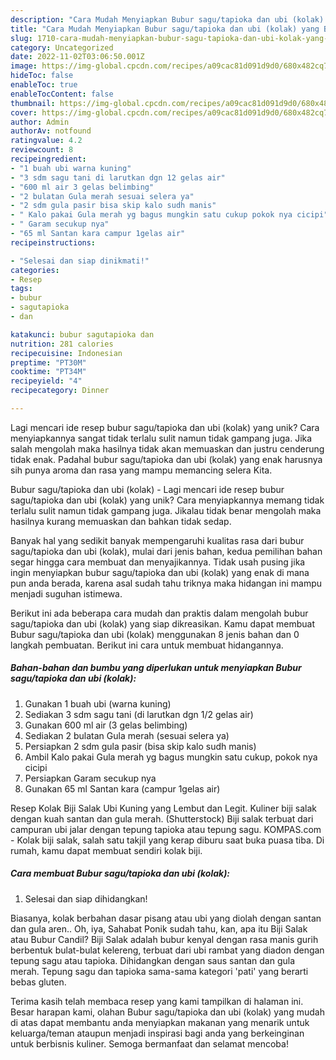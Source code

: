 ```yaml
---
description: "Cara Mudah Menyiapkan Bubur sagu/tapioka dan ubi (kolak) yang Bisa Manjain Lidah"
title: "Cara Mudah Menyiapkan Bubur sagu/tapioka dan ubi (kolak) yang Bisa Manjain Lidah"
slug: 1710-cara-mudah-menyiapkan-bubur-sagu-tapioka-dan-ubi-kolak-yang-bisa-manjain-lidah
category: Uncategorized
date: 2022-11-02T03:06:50.001Z
image: https://img-global.cpcdn.com/recipes/a09cac81d091d9d0/680x482cq70/bubur-sagutapioka-dan-ubi-kolak-foto-resep-utama.jpg
hideToc: false
enableToc: true
enableTocContent: false
thumbnail: https://img-global.cpcdn.com/recipes/a09cac81d091d9d0/680x482cq70/bubur-sagutapioka-dan-ubi-kolak-foto-resep-utama.jpg
cover: https://img-global.cpcdn.com/recipes/a09cac81d091d9d0/680x482cq70/bubur-sagutapioka-dan-ubi-kolak-foto-resep-utama.jpg
author: Admin
authorAv: notfound
ratingvalue: 4.2
reviewcount: 8
recipeingredient:
- "1 buah ubi warna kuning"
- "3 sdm sagu tani di larutkan dgn 12 gelas air"
- "600 ml air 3 gelas belimbing"
- "2 bulatan Gula merah sesuai selera ya"
- "2 sdm gula pasir bisa skip kalo sudh manis"
- " Kalo pakai Gula merah yg bagus mungkin satu cukup pokok nya cicipi"
- " Garam secukup nya"
- "65 ml Santan kara campur 1gelas air"
recipeinstructions:

- "Selesai dan siap dinikmati!"
categories:
- Resep
tags:
- bubur
- sagutapioka
- dan

katakunci: bubur sagutapioka dan 
nutrition: 281 calories
recipecuisine: Indonesian
preptime: "PT30M"
cooktime: "PT34M"
recipeyield: "4"
recipecategory: Dinner

---
```





Lagi mencari ide resep bubur sagu/tapioka dan ubi (kolak) yang unik? Cara menyiapkannya sangat tidak terlalu sulit namun tidak gampang juga. Jika salah mengolah maka hasilnya tidak akan memuaskan dan justru cenderung tidak enak. Padahal bubur sagu/tapioka dan ubi (kolak) yang enak harusnya sih punya aroma dan rasa yang mampu memancing selera Kita.





Bubur sagu/tapioka dan ubi (kolak) - Lagi mencari ide resep bubur sagu/tapioka dan ubi (kolak) yang unik? Cara menyiapkannya memang tidak terlalu sulit namun tidak gampang juga. Jikalau tidak benar mengolah maka hasilnya kurang memuaskan dan bahkan tidak sedap.

Banyak hal yang sedikit banyak mempengaruhi kualitas rasa dari bubur sagu/tapioka dan ubi (kolak), mulai dari jenis bahan, kedua pemilihan bahan segar hingga cara membuat dan menyajikannya. Tidak usah pusing jika ingin menyiapkan bubur sagu/tapioka dan ubi (kolak) yang enak di mana pun anda berada, karena asal sudah tahu triknya maka hidangan ini mampu menjadi suguhan istimewa.






Berikut ini ada beberapa cara mudah dan praktis dalam mengolah bubur sagu/tapioka dan ubi (kolak) yang siap dikreasikan. Kamu dapat membuat Bubur sagu/tapioka dan ubi (kolak) menggunakan 8 jenis bahan dan 0 langkah pembuatan. Berikut ini cara untuk membuat hidangannya.

<!--inarticleads1-->

##### Bahan-bahan dan bumbu yang diperlukan untuk menyiapkan Bubur sagu/tapioka dan ubi (kolak):

1. Gunakan 1 buah ubi (warna kuning)
1. Sediakan 3 sdm sagu tani (di larutkan dgn 1/2 gelas air)
1. Gunakan 600 ml air (3 gelas belimbing)
1. Sediakan 2 bulatan Gula merah (sesuai selera ya)
1. Persiapkan 2 sdm gula pasir (bisa skip kalo sudh manis)
1. Ambil  Kalo pakai Gula merah yg bagus mungkin satu cukup, pokok nya cicipi
1. Persiapkan  Garam secukup nya
1. Gunakan 65 ml Santan kara (campur 1gelas air)


Resep Kolak Biji Salak Ubi Kuning yang Lembut dan Legit. Kuliner biji salak dengan kuah santan dan gula merah. (Shutterstock) Biji salak terbuat dari campuran ubi jalar dengan tepung tapioka atau tepung sagu. KOMPAS.com - Kolak biji salak, salah satu takjil yang kerap diburu saat buka puasa tiba. Di rumah, kamu dapat membuat sendiri kolak biji. 

<!--inarticleads2-->

##### Cara membuat Bubur sagu/tapioka dan ubi (kolak):


1. Selesai dan siap dihidangkan!

Biasanya, kolak berbahan dasar pisang atau ubi yang diolah dengan santan dan gula aren.. Oh, iya, Sahabat Ponik sudah tahu, kan, apa itu Biji Salak atau Bubur Candil? Biji Salak adalah bubur kenyal dengan rasa manis gurih berbentuk bulat-bulat kelereng, terbuat dari ubi rambat yang diadon dengan tepung sagu atau tapioka. Dihidangkan dengan saus santan dan gula merah. Tepung sagu dan tapioka sama-sama kategori &#39;pati&#39; yang berarti bebas gluten. 

Terima kasih telah membaca resep yang kami tampilkan di halaman ini. Besar harapan kami, olahan Bubur sagu/tapioka dan ubi (kolak) yang mudah di atas dapat membantu anda menyiapkan makanan yang menarik untuk keluarga/teman ataupun menjadi inspirasi bagi anda yang berkeinginan untuk berbisnis kuliner. Semoga bermanfaat dan selamat mencoba!
